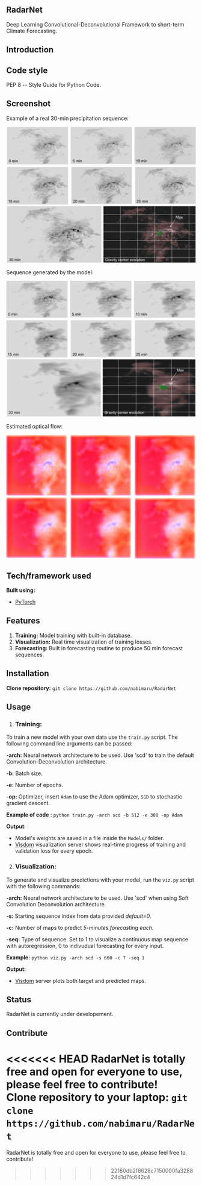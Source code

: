 ## RadarNet
Deep Learning Convolutional-Deconvolutional Framework to short-term Climate Forecasting.


## Introduction

## Code style
PEP 8 -- Style Guide for Python Code.


## Screenshot
Example of a real 30-min precipitation sequence:

![alt text](/Images/real_sequence_example.png)


Sequence generated by the model:

![alt text](/Images/predicted_sequence.png)


Estimated optical flow:

![alt text](/Images/optical_flow.png)


## Tech/framework used

<b>Built using:</b>
- [PyTorch](http://pytorch.org)


## Features

1. <strong>Training:</strong> Model training with built-in database.
2. <strong>Visualization:</strong> Real time visualization of training losses.
3. <strong>Forecasting:</strong> Built in forecasting routine to produce 50 min forecast sequences.


## Installation
<strong>Clone repository:</strong>
`git clone https://github.com/nabimaru/RadarNet`


## Usage
1. ### Training:
To train a new model with your own data use the `train.py` script. The following command line arguments can be passed:  

<strong>-arch:</strong> Neural network architecture to be used. Use 'scd' to train the default Convolution-Deconvolution architecture.  

<strong>-b:</strong> Batch size.  

<strong>-e:</strong> Number of epochs.  

<strong>-op:</strong> Optimizer, insert `Adam` to use the Adam optimizer, `SGD` to stochastic gradient descent.  

<strong>Example of code</strong> : `python train.py -arch scd -b 512 -e 300 -op Adam`

<strong>Output</strong>:

- Model's weights are saved in a file inside the `Models/` folder.
- [Visdom](https://github.com/facebookresearch/visdom) visualization server shows real-time progress of training and validation loss for every epoch.

2. ### Visualization:
To generate and visualize predictions with your model, run the `viz.py` script with the following commands:

<strong>-arch:</strong> Neural network architecture to be used. Use 'scd' when using Soft Convolution Deconvolution architecture.

<strong>-s:</strong> Starting sequence index from data provided *default=0*.

<strong>-c:</strong> Number of maps to predict *5-minutes forecasting each*.

<strong>-seq:</strong> Type of sequence. Set to 1 to visualize a continuous map sequence with autoregression, 0 to indivudual forecasting for every input.

<strong>Example:</strong> `python viz.py -arch scd -s 600 -c 7 -seq 1`

<strong>Output:</strong>  
- [Visdom](https://github.com/facebookresearch/visdom) server plots both target and predicted maps.

## Status
RadarNet is currently under developement.

## Contribute
<<<<<<< HEAD
RadarNet is totally free and open for everyone to use, please feel free to contribute! </br>
<strong>Clone repository to your laptop:</strong>
`git clone https://github.com/nabimaru/RadarNet`
=======
RadarNet is totally free and open for everyone to use, please feel free to contribute!
>>>>>>> 22180db2f8628c7150000fa328824d1d7fc642c4


